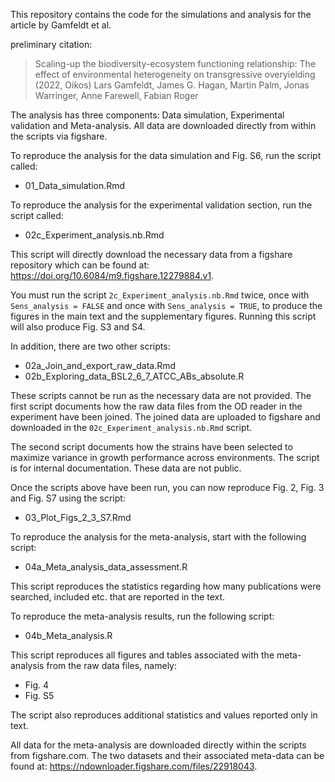 
This repository contains the code for the simulations and analysis for the article by Gamfeldt et al. 

preliminary citation: 

> Scaling-up the biodiversity-ecosystem functioning relationship: The effect of environmental heterogeneity on transgressive overyielding (2022, Oikos)
Lars Gamfeldt, James G. Hagan, Martin Palm, Jonas Warringer, Anne Farewell, Fabian Roger

The analysis has three components: Data simulation, Experimental validation and Meta-analysis. All data are downloaded directly from within the scripts via figshare.

To reproduce the analysis for the data simulation and Fig. S6, run the script called:

+ 01_Data_simulation.Rmd

To reproduce the analysis for the experimental validation section, run the script called:

+ 02c_Experiment_analysis.nb.Rmd

This script will directly download the necessary data from a figshare repository which can be found at: https://doi.org/10.6084/m9.figshare.12279884.v1.

You must run the script `2c_Experiment_analysis.nb.Rmd` twice, once with `Sens_analysis = FALSE` and once with `Sens_analysis = TRUE`, to produce the figures in the main text and the supplementary figures. Running this script will also produce Fig. S3 and S4.

In addition, there are two other scripts:

+ 02a_Join_and_export_raw_data.Rmd
+ 02b_Exploring_data_BSL2_6_7_ATCC_ABs_absolute.R

These scripts cannot be run as the necessary data are not provided. The first script documents how the raw data files from the OD reader in the experiment have been joined. The joined data are uploaded to figshare and downloaded in the `02c_Experiment_analysis.nb.Rmd` script. 

The second script documents how the strains have been selected to maximize variance in growth performance across environments. The script is for internal documentation. These data are not public. 

Once the scripts above have been run, you can now reproduce Fig. 2, Fig. 3 and Fig. S7 using the script:

+ 03_Plot_Figs_2_3_S7.Rmd

To reproduce the analysis for the meta-analysis, start with the following script:

+ 04a_Meta_analysis_data_assessment.R

This script reproduces the statistics regarding how many publications were searched, included etc. that are reported in the text.

To reproduce the meta-analysis results, run the following script:

+ 04b_Meta_analysis.R

This script reproduces all figures and tables associated with the meta-analysis from the raw data files, namely:

+ Fig. 4
+ Fig. S5

The script also reproduces additional statistics and values reported only in text.

All data for the meta-analysis are downloaded directly within the scripts from figshare.com. The two datasets and their associated meta-data can be found at: https://ndownloader.figshare.com/files/22918043.
